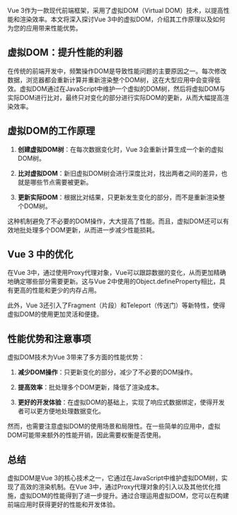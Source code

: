 
Vue 3作为一款现代前端框架，采用了虚拟DOM（Virtual DOM）技术，以提高性能和渲染效率。本文将深入探讨Vue 3中的虚拟DOM，介绍其工作原理以及如何为您的应用带来性能优势。

## 虚拟DOM：提升性能的利器

在传统的前端开发中，频繁操作DOM是导致性能问题的主要原因之一。每次修改数据，浏览器都会重新计算并重新渲染整个DOM树，这在大型应用中会变得低效。虚拟DOM通过在JavaScript中维护一个虚拟的DOM树，然后将虚拟DOM与实际DOM进行比对，最终只对变化的部分进行实际DOM的更新，从而大幅提高渲染效率。

## 虚拟DOM的工作原理

1. **创建虚拟DOM树**：在每次数据变化时，Vue 3会重新计算生成一个新的虚拟DOM树。

2. **比对虚拟DOM**：新旧虚拟DOM树会进行深度比对，找出两者之间的差异，也就是哪些节点需要被更新。

3. **更新实际DOM**：根据比对结果，只更新发生变化的部分，而不是重新渲染整个DOM树。

这种机制避免了不必要的DOM操作，大大提高了性能。而且，虚拟DOM还可以有效地批处理多个DOM更新，从而进一步减少性能损耗。

## Vue 3 中的优化

在Vue 3中，通过使用Proxy代理对象，Vue可以跟踪数据的变化，从而更加精确地确定哪些部分需要更新。这与Vue 2中使用的Object.defineProperty相比，具有更高的性能和更少的内存占用。

此外，Vue 3还引入了Fragment（片段）和Teleport（传送门）等新特性，使得虚拟DOM的使用更加灵活和便捷。

## 性能优势和注意事项

虚拟DOM技术为Vue 3带来了多方面的性能优势：

1. **减少DOM操作**：只更新变化的部分，减少了不必要的DOM操作。

2. **提高效率**：批处理多个DOM更新，降低了渲染成本。

3. **更好的开发体验**：在虚拟DOM的基础上，实现了响应式数据绑定，使得开发者可以更方便地处理数据变化。

然而，也需要注意虚拟DOM的使用场景和局限性。在一些简单的应用中，虚拟DOM可能带来额外的性能开销，因此需要权衡是否使用。

## 总结

虚拟DOM是Vue 3的核心技术之一，它通过在JavaScript中维护虚拟DOM树，实现了高效的渲染机制。在Vue 3中，通过Proxy代理对象的引入以及其他优化措施，虚拟DOM的性能得到了进一步提升。通过合理运用虚拟DOM，您可以在构建前端应用时获得更好的性能和开发体验。